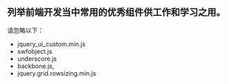 列举前端开发当中常用的优秀组件供工作和学习之用。
----------------


请忽略以下：

+ jquery_ui_custom.min.js
+ swfobject.js
+ underscore.js
+ backbone.js,
+ jquery.grid.rowsizing.min.js